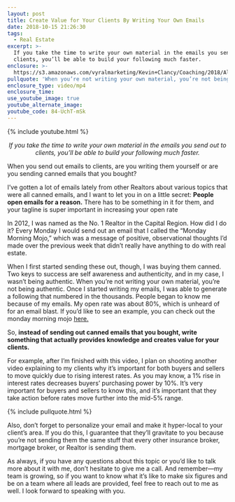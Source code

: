 ```yaml
---
layout: post
title: Create Value for Your Clients By Writing Your Own Emails
date: 2018-10-15 21:26:30
tags:
  - Real Estate
excerpt: >-
  If you take the time to write your own material in the emails you send out to
  clients, you’ll be able to build your following much faster.
enclosure: >-
  https://s3.amazonaws.com/vyralmarketing/Kevin+Clancy/Coaching/2018/Albany+Real+Estate+Agent-+Create+Value+for+Clients.mp4
pullquote: 'When you’re not writing your own material, you’re not being authentic.'
enclosure_type: video/mp4
enclosure_time:
use_youtube_image: true
youtube_alternate_image:
youtube_code: 84-UchT-mSk
---
```


{% include youtube.html %}

<p style="text-align: center;"><em>If you take the time to write your own material in the emails you send out to clients, you’ll be able to build your following much faster.</em></p>

When you send out emails to clients, are you writing them yourself or are you sending canned emails that you bought?&nbsp;

I’ve gotten a lot of emails lately from other Realtors about various topics that were all canned emails, and I want to let you in on a little secret: **People open emails for a reason.**&nbsp;There has to be something in it for them, and your tagline is super important in increasing your open rate&nbsp;

In 2012, I was named as the No. 1 Realtor in the Capital Region. How did I do it? Every Monday I would send out an email that I called the “Monday Morning Mojo,” which was a message of positive, observational thoughts I’d made over the previous week that didn’t really have anything to do with real estate.

When I first started sending these out, though, I was buying them canned. Two keys to success are self awareness and authenticity, and in my case, I wasn’t being authentic. When you’re not writing your own material, you’re not being authentic. Once I started writing my emails, I was able to generate a following that numbered in the thousands. People began to know me because of my emails. My open rate was about 80%, which is unheard of for an email blast. If you’d like to see an example, you can check out the monday morning mojo <a href="https://mondaymorningmojowithkevin.wordpress.com/" target="_blank">here.</a> &nbsp;

So, **instead of sending out canned emails that you bought, write something that actually provides knowledge and creates value for your clients.**&nbsp;

For example, after I’m finished with this video, I plan on shooting another video explaining to my clients why it’s important for both buyers and sellers to move quickly due to rising interest rates. As you may know, a 1% rise in interest rates decreases buyers’ purchasing power by 10%. It’s very important for buyers and sellers to know this, and it’s important that they take action before rates move further into the mid-5% range.

{% include pullquote.html %}

Also, don’t forget to personalize your email and make it hyper-local to your client’s area. If you do this, I guarantee that they’ll gravitate to you because you’re not sending them the same stuff that every other insurance broker, mortgage broker, or Realtor is sending them.

As always, if you have any questions about this topic or you’d like to talk more about it with me, don’t hesitate to give me a call. And remember—my team is growing, so if you want to know what it’s like to make six figures and be on a team where all leads are provided, feel free to reach out to me as well. I look forward to speaking with you.